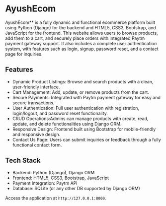# AyushEcom

AyushEcom** is a fully dynamic and functional ecommerce platform built using Python (Django) for the backend and HTML5, CSS3, Bootstrap, and JavaScript for the frontend. This website allows users to browse products, add them to a cart, and securely place orders with integrated Paytm payment gateway support. It also includes a complete user authentication system, with features such as login, signup, password reset, and a contact page for inquiries.

## Features
- Dynamic Product Listings: Browse and search products with a clean, user-friendly interface.
- Cart Management: Add, update, or remove products from the cart.
- Secure Payments: Integrated with Paytm payment gateway for easy and secure transactions.
- User Authentication: Full user authentication with registration, login/logout, and password reset functionality.
- CRUD Operations:Admins can manage products with create, read, update, and delete functionalities using Django ORM.
- Responsive Design: Frontend built using Bootstrap for mobile-friendly and responsive design.
- Contact Us Page: Users can submit inquiries or feedback through a fully functional contact form.
  
## Tech Stack
- Backend: Python (Django), Django ORM
- Frontend: HTML5, CSS3, Bootstrap, JavaScript
- Payment Integration: Paytm API
- Database: SQLite (or any other DB supported by Django ORM)
  
Access the application at `http://127.0.0.1:8000`.
